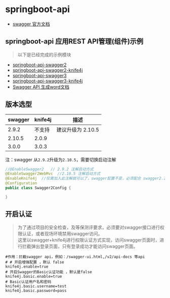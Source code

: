 # springboot-api

- [swagger 官方文档](https://swagger.io/)

## springboot-api 应用REST API管理(组件)示例

> 以下是已经完成的示例模块

- [springboot-api-swagger2](./springboot-api-swagger2)
- [springboot-api-swagger2-knife4j](./springboot-api-swagger2-knife4j)
- [springboot-api-swagger3](./springboot-api-swagger3)
- [springboot-api-swagger3-knife4j](./springboot-api-swagger3-knife4j)
- [Swagger API 生成word文档](https://github.com/zhengjiaao/swagger-api-docs-root)

## 版本选型

| swagger | knife4j | 描述           |
|---------|---------|--------------|
| 2.9.2   | 不支持     | 建议升级为 2.10.5 |
| 2.10.5  | 2.0.9   |              |
| 3.0.0   | 3.0.3   |              |

注：swagger 从`2.9.2`升级为`2.10.5`，需要切换启动注解

```java
//@EnableSwagger2	// 2.9.2 注解启动方式
@EnableSwagger2WebMvc  //2.10.5 注解启动方式
@EnableKnife4j  //仅需加入此注解就可以了，swagger配置不变，必须配合 swagger2.10.5
@Configuration
public class Swagger2Config {

}
```

## 开启认证

> 为了通过项目的安全检查，及等保测评要求，必须要对swagger接口进行权限认证，或者现场环境禁用swagger访问。  
> 这里以swagger+knife4j进行权限认证方式实现，访问swagger页面时，进行拦截弹出登录页面，只有登录成功才能访问swagger页面。

```properties
#作用：拦截swagger api，例如：/swagger-ui.html,/v2/api-docs 等api
# # 开启增强配置 ，默认 false
knife4j.enable=true
# 开启Swagger的Basic认证功能 ，默认是false
knife4j.basic.enable=true
# Basic认证用户名和密码
knife4j.basic.username=test
knife4j.basic.password=pass
```